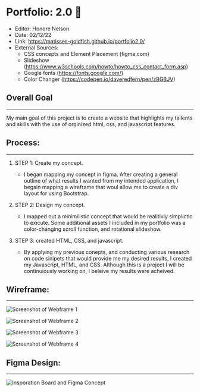 
# Portfolio: 2.0 💼
* Editor: Honore Nelson 
* Date: 02/12/22
* Link: https://matisses-goldfish.github.io/portfolio2.0/
* External Sources: 
    * CSS concepts and Element Placement (figma.com) 
    * Slideshow (https://www.w3schools.com/howto/howto_css_contact_form.asp)
    * Google fonts (https://fonts.google.com/)
    * Color Changer (https://codepen.io/daveredfern/pen/zBGBJV)


## Overall Goal
---
My main goal of this project is to create a website that highlights my tallents and skills with the use of orginized html, css, and javascript features. 


## Process:
---

1. STEP 1: Create my concept. 
    * I began mapping my concept in figma. After creating a general outline of what results I wanted from my intended application, I begain mapping a wireframe that woul allow me to create a div layout for using Bootstrap.



2. STEP 2: Design my concept.
    * I mapped out a minimilistic concept that would be realitivly simplictic to exicute. Some additional assets I included in my portfolio was a color-changing scroll function, and rotational slideshow. 



3. STEP 3: created HTML, CSS, and javascript. 
    * By applying my previous conepts, and conducting various research on code sinipets that would provide me my desired results, I created my Javascript, HTML, and CSS. Although this is a project I will be continuiously working on, I beleive my results were acheived. 


## Wireframe: 
---
![Screenshot of Webframe 1](./assets/images/webframe-1.png)

![Screenshot of Webframe 2](./assets/images/webframe-2.png)

![Screenshot of Webframe 3](./assets/images/webframe-3.png)

![Screenshot of Webframe 4](./assets/images/webframe-4.png)


## Figma Design:
---
![Insporation Board and Figma Concept](./assets/images/figma-portfolio.png)


